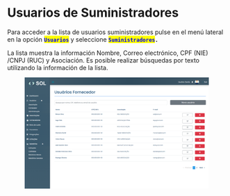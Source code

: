 # Usuarios de Suministradores

Para acceder a la lista de usuarios suministradores pulse en el menú lateral en la opción <mark style="color:blue;">**`Usuarios`**</mark> y seleccione <mark style="color:blue;">**`Suministradores`**</mark>**`.`**

La lista muestra la información Nombre, Correo electrónico, CPF (NIE) /CNPJ (RUC) y Asociación. Es posible realizar búsquedas por texto utilizando la información de la lista.

<figure><img src="../../../../.gitbook/assets/lista user fornecedor.png" alt=""><figcaption></figcaption></figure>
